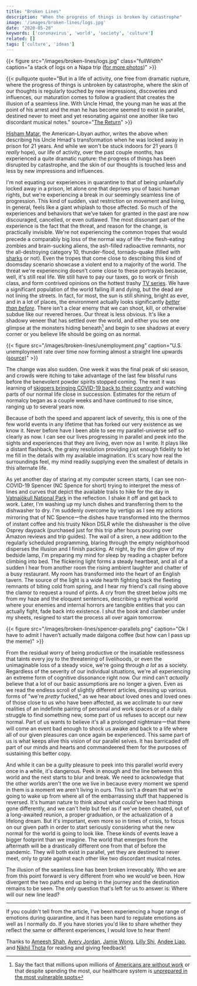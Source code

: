```yaml
---
title: "Broken Lines"
description: "When the progress of things is broken by catastrophe"
image: '/images/broken-lines/logs.jpg'
date: "2020-05-20"
keywords: ['coronavirus', 'world', 'society', 'culture']
related: []
tags: ['culture', 'ideas']
---
```


{{< figure src="/images/broken-lines/logs.jpg" class="fullWidth" caption="a stack of logs on a Napa trip ([for more photos](https://www.instagram.com/spencerchang.photography/))" >}}

{{< pullquote quote="But in a life of activity, one free from dramatic rupture, where the progress of things is unbroken by catastrophe, where the skin of our thoughts is regularly touched by new impressions, discoveries and influences, our maturation comes to follow a gradient that creates the illusion of a seamless line. With Uncle Hmad, the young man he was at the point of his arrest and the man he has become seemed to exist in parallel, destined never to meet and yet resonating against one another like two discordant musical notes." source="[The Return](https://www.goodreads.com/book/show/28007895-the-return)" >}}

[Hisham Matar](https://en.wikipedia.org/wiki/Hisham_Matar), the American-Libyan author, writes the above when describing his Uncle Hmad's transformation when he was locked away in prison for 21 years. And while we won't be stuck indoors for 21 years (I *really* hope), our life of activity, over the past couple months, has experienced a quite dramatic rupture: the progress of things has been disrupted by catastrophe, and the skin of our thoughts is touched less and less by new impressions and influences.

I'm not equating our experiences in quarantine to that of being unlawfully locked away in a prison, let alone one that deprives you of basic human rights, but we're experiencing a break in our seemingly seamless line of progression. This kind of sudden, vast restriction on movement and living, in general, feels like a giant whiplash to those affected. So much of the experiences and behaviors that we've taken for granted in the past are now discouraged, cancelled, or even outlawed. The most dissonant part of the experience is the fact that the threat, and reason for the change, is practically invisible. We're not experiencing the common tropes that would precede a comparably big loss of the normal way of lifeーthe flesh-eating zombies and brain-sucking aliens, the ash-filled radioactive remnants, nor the all-destroying category 10, thunder-flood, tornado-quake (filled with [sharks](https://en.wikipedia.org/wiki/Sharknado) or not). Even the tropes that come close to describing this kind of doomsday scenario showcase a violent end to a majority of the world. The threat we're experiencing doesn't come close to these portrayals because, well, it's still real life. We still have to pay our taxes, go to work or finish class, and form contrived opinions on the hottest trashy [TV series](https://en.wikipedia.org/wiki/Too_Hot_to_Handle_(TV_series)). We have a significant population of the world falling ill and dying, but the dead are not lining the streets. In fact, for most, the sun is still shining, bright as ever, and in a lot of places, the environment actually looks significantly [*better than before*](https://www.nationalgeographic.com/science/2020/04/pollution-made-the-pandemic-worse-but-lockdowns-clean-the-sky/). There isn't a clear enemy that we can shoot, kill, or otherwise subdue like our revered heroes. Our threat is less obvious. It's like a shadowy veneer that has settled over the world, and either you see one glimpse at the monsters hiding beneath[^1] and begin to see shadows at every corner or you believe life should be going on as normal.

[^1]: Say the fact that millions upon millions of  [Americans are without work](https://www.washingtonpost.com/business/2020/05/14/unemployment-jobless-claims-coronavirus/)  or that despite spending the most, our healthcare system is  [unprepared in the most vulnerable spots](https://www.ft.com/content/3bbb4f7c-890e-11ea-a01c-a28a3e3fbd33) 

{{< figure src="/images/broken-lines/unemployment.png" caption="U.S. unemployment rate over time now forming almost a straight line upwards ([source](https://tradingeconomics.com/united-states/unemployment-rate))" >}}

The change was also sudden. One week it was the final peak of ski season, and crowds were itching to take advantage of the last few blissful runs before the benevolent powder spirits stopped coming. The next it was learning of [skigoers bringing COVID-19 back to their country](https://www.latimes.com/world-nation/story/2020-03-20/some-of-mexicos-wealthiest-residents-went-to-colorado-to-ski-they-brought-home-coronavirus) and watching parts of our normal life close in succession. Estimates for the return of normalcy began as a couple weeks and have continued to rise since, ranging up to several years now.

Because of both the speed and apparent lack of severity, this is one of the few world events in any lifetime that has forked our very existence as we know it. Never before have I been able to see my parallel-universe self so clearly as now. I can see our lives progressing in parallel and peek into the sights and experiences that they are living, even now as I write. It plays like a distant flashback, the grainy resolution providing just enough fidelity to let me fill in the details with my available imagination. It's scary how real the surroundings feel, my mind readily supplying even the smallest of details in this alternate life.

As yet another day of staring at my computer screen starts, I can see non-COVID-19 Spencer (NC Spence for short) trying to interpret the mess of lines and curves that depict the available trails to hike for the day in [Vatnajökull National Park](https://en.wikipedia.org/wiki/Vatnaj%C3%B6kull_National_Park) in the reflection. I shake it off and get back to work. Later, I'm washing up my lunch dishes and transferring them to the dishwasher to dry. I'm suddenly overcome by vertigo as I see my actions mirroring that of NC Spenceーthe dishes have transformed into the thermos of instant coffee and his trusty Nikon DSLR while the dishwasher is the olive Osprey daypack (purchased just for this trip after hours pouring over Amazon reviews and trip guides). The wail of a siren, a new addition to the regularly scheduled programming, blaring through the empty neighborhood disperses the illusion and I finish packing. At night, by the dim glow of my bedside lamp, I'm preparing my mind for sleep by reading a chapter before climbing into bed. The flickering light forms a steady heartbeat, and all of a sudden I hear from another room the rising ambient laughter and chatter of a busy restaurant. My room has transformed into the heart of an English tavern. The source of the light is a wide hearth fighting back the fleeting remnants of biting cold from spring, and I hear my friend's call rising above the clamor to request a round of pints. A cry from the street below jolts me from my haze and the eloquent sentences, describing a mythical world where your enemies and internal horrors are tangible entities that you can actually fight, fade back into existence. I shut the book and clamber under my sheets, resigned to start the process all over again tomorrow.

{{< figure src="/images/broken-lines/spencer-parallels.png" caption="Ok I have to admit I haven’t actually made dalgona coffee (but how can I pass up the meme)" >}}

From the residual worry of being productive or the insatiable restlessness that taints every joy to the threatening of livelihoods, or even the unimaginable loss of a steady voice, we're going through *a lot* as a society. Regardless of the severity of our individual situations, we're all experiencing an extreme form of cognitive dissonance right now. Our mind can't *actually* believe that a lot of our basic assumptions are no longer a given. Even as we read the endless scroll of slightly different articles, dressing up various forms of "we're *pretty* fucked," as we hear about loved ones and loved ones of those close to us who have been affected, as we acclimate to our new realities of an indefinite pairing of personal and work spaces or of a daily struggle to find something new, some part of us refuses to accept our new normal. Part of us wants to believe it's all a prolonged nightmareーthat there will come an event bad enough to shock us awake and back to a life where all of our given pleasures can once again be experienced. This same part of us is what keeps alive this vision of our parallel selves. It has barricaded off part of our minds and hearts and commandeered them for the purposes of sustaining this better copy.

And while it can be a guilty pleasure to peek into this parallel world every once in a while, it's dangerous. Peek in enough and the line between this world and the next starts to blur and break. We need to acknowledge that the other worlds aren't the one we live in because every moment we spend in them is a moment we aren't living in ours. This isn't a dream that we're going to wake up from where all of the embarrassing stuff that happened is reversed. It's human nature to think about what *could've* been had things gone differently, and we can't help but feel as if we've been cheated, out of a long-awaited reunion, a proper graduation, or the actualization of a lifelong dream. But it's important, even more so in times of crisis, to focus on our given path in order to start seriously considering what the new normal for the world is going to look like. These kinds of events leave a bigger footprint than we imagine. The world that emerges from the aftermath will be a drastically different one from that of before the pandemic. They will both exist in parallel, yet they are destined to never meet, only to grate against each other like two discordant musical notes.

The illusion of the seamless line has been broken irrevocably. Who we are from this point forward is very different from who we would've been. How divergent the two paths end up being in the journey and the destination remains to be seen. The only question that's left for us to answer is: Where will our new line lead?

---

If you couldn't tell from the article, I've been experiencing a huge range of emotions during quarantine, and it has been hard to regulate emotions as well as I normally do. If you have stories you'd like to share whether they reflect the same or different experiences, I would love to hear them!

Thanks to [Ameesh Shah](https://scholar.google.com/citations?hl=en&user=x_GpAaAAAAAJ), [Avery Jordan](https://medium.com/@averyjordan1), [Jamie Wong](http://jamie-wong.com/), [Lilly Shi](https://shiwolfblog.wordpress.com/), [Andee Liao](https://medium.com/@andeeliao), and [Nikhil Thota](https://nikhilthota.com/) for reading and giving feedback!

